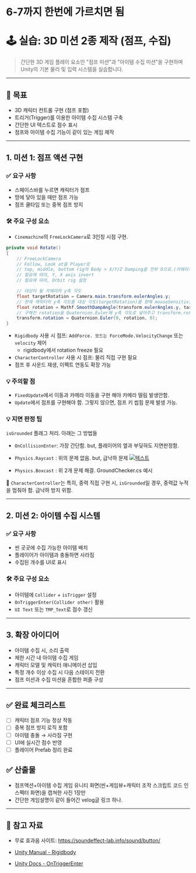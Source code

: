 # 6-7까지 한번에 가르치면 됨

# 🕹️ 실습: 3D 미션 2종 제작 (점프, 수집)

> 간단한 3D 게임 플레이 요소인 "점프 미션"과 "아이템 수집 미션"을 구현하며 Unity의 기본 물리 및 입력 시스템을 실습합니다.

---

## 🎯 목표

- 3D 캐릭터 컨트롤 구현 (점프 포함)
- 트리거(Trigger)를 이용한 아이템 수집 시스템 구축
- 간단한 UI 텍스트로 점수 표시
- 점프와 아이템 수집 기능이 같이 있는 게임 제작
---

## 1. 미션 1: 점프 액션 구현

### ✅ 요구 사항

- 스페이스바를 누르면 캐릭터가 점프
- 땅에 닿아 있을 때만 점프 가능
- 점프 쿨타임 또는 중복 점프 방지

### 🛠️ 주요 구성 요소

- `Cinemachine`의 `FreeLockCamera`로 3인칭 시점 구현.
```csharp
private void Rotate()
{
    // FreeLockCamera
    // Follow, Look at을 Player로
    // top, middle, bottom rig의 Body > X/Y/Z Damping을 전부 0으로.(카메라가 늦게 따라가는거 방지)
    // 필요에 따라, Y, X axis invert
    // 필요에 따라, Orbit rig 설정

    // 대상이 될 카메라의 y축 각도
    float targetRotation = Camera.main.transform.eulerAngles.y;
    // 현재 캐릭터의 y축 각도를 대상 각도(targetRotation)를 향해 mouseSensitivity 속도로 회전시켜준다.
    float rotation = Mathf.SmoothDampAngle(transform.eulerAngles.y, targetRotation, ref rotationVelocity, 1/mouseSensitivity);
    // 구해진 rotation을 Quaternion.Euler에 y축 각도로 넣어주고 transform.rotation에 적용
    transform.rotation = Quaternion.Euler(0, rotation, 0);
}
```
- `Rigidbody` 사용 시 점프: `AddForce. 모드는 ForceMode.VelocityChange` 또는 `velocity` 제어
    - rigidbody에서 rotation freeze 필요
- `CharacterController` 사용 시 점프: 물리 직접 구현 필요
- 점프 후 사운드 재생, 이펙트 연동도 확장 가능

### 💡 주의할 점
- `FixedUpdate`에서 이동과 카메라 이동을 구현 해야 카메라 떨림 발생안함.
- `Update`에서 점프를 구현해야 함. 그렇지 않으면, 점프 키 씹힘 문제 발생 가능.

### 💡 지면 판정 팁
`isGrounded` 플래그 처리. 아래는 그 방법들
- `OnCollisionEnter`: 가장 간단함. but, 플레이어의 옆과 부딪혀도 지면판정함.
- `Physics.Raycast` : 위의 문제 없음. but, 급낙하 문제
[ ![텍스트](https://velog.velcdn.com/images/nagi0101/post/d2bb6519-dc90-4a91-9b1c-d8fc8d6b646c/image.png) ]( https://velog.velcdn.com/images/nagi0101/post/d2bb6519-dc90-4a91-9b1c-d8fc8d6b646c/image.png )

- `Physics.Boxcast` : 위 2개 문제 해결. GroundChecker.cs 예시

🎯 `CharacterController`는 특히, 중력 직접 구현 시, `isGrounded`일 경우, 중력값 누적을 멈춰야 함. 급낙하 방지 위함. 

---

## 2. 미션 2: 아이템 수집 시스템

### ✅ 요구 사항

- 씬 곳곳에 수집 가능한 아이템 배치
- 플레이어가 아이템과 충돌하면 사라짐
- 수집된 개수를 UI로 표시

### 🛠️ 주요 구성 요소

- 아이템에 `Collider` + `isTrigger` 설정
- `OnTriggerEnter(Collider other)` 활용
- `UI Text` 또는 `TMP_Text`로 점수 갱신

---

## 3. 확장 아이디어

- 아이템 수집 시, 소리 출력
- 제한 시간 내 아이템 수집 게임
- 캐릭터 모델 및 캐릭터 애니메이션 삽입
- 특정 개수 이상 수집 시 다음 스테이지 전환
- 점프 미션과 수집 미션을 혼합한 퍼즐 구성

---

## ✅ 완료 체크리스트

- [ ] 캐릭터 점프 기능 정상 작동
- [ ] 중복 점프 방지 로직 포함
- [ ] 아이템 충돌 → 사라짐 구현
- [ ] UI에 실시간 점수 반영
- [ ] 플레이어 Prefab 정리 완료

## ✅ 산출물
- 점프액션+아이템 수집 게임 유니티 화면(씬+게임뷰+캐릭터 조작 스크립트 코드 인스펙터 화면)을 캡쳐한 사진 1장만
- 간단한 게임설명이 같이 들어간 velog글 링크 하나.

---

## 🔗 참고 자료
- 무료 효과음 사이트: https://soundeffect-lab.info/sound/button/

- [Unity Manual - Rigidbody](https://docs.unity3d.com/Manual/class-Rigidbody.html)
- [Unity Docs - OnTriggerEnter](https://docs.unity3d.com/ScriptReference/Collider.OnTriggerEnter.html)
